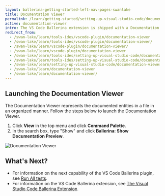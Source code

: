 ```yaml
---
layout: ballerina-getting-started-left-nav-pages-swanlake
title: Documentation Viewer
permalink: /learn/getting-started/setting-up-visual-studio-code/documentation-viewer/
active: documentation-viewer
intro: The VS Code Ballerina extension is shipped with a Documentation Viewer. You can add documentation for the functions and other public entities in your module for the reference of other users of it. 
redirect_from:
  - /swan-lake/learn/tools-ides/vscode-plugin/documentation-viewer
  - /swan-lake/learn/tools-ides/vscode-plugin/documentation-viewer/
  - /swan-lake/learn/vscode-plugin/documentation-viewer/
  - /swan-lake/learn/vscode-plugin/documentation-viewer
  - /swan-lake/learn/tools-ides/setting-up-visual-studio-code/documentation-viewer
  - /swan-lake/learn/tools-ides/setting-up-visual-studio-code/documentation-viewer/
  - /swan-lake/learn/setting-up-visual-studio-code/documentation-viewer
  - /swan-lake/learn/documentation-viewer
  - /swan-lake/learn/documentation-viewer/
---
```


## Launching the Documentation Viewer

The Documentation Viewer represents the documented entities in a file in an organized manner. Follow the steps below to launch the Documentation Viewer.

1. Click **View** in the top menu and click **Command Palette**.
2. In the search box, type "Show" and click **Ballerina: Show Documentation Preview**.

![Documentation Viewer](/learn/images/documentation-viewer.gif)

## What's Next?

 - For information on the next capability of the VS Code Ballerina plugin, see [Run All tests](/learn/vscode-plugin/run-all-tests).
 - For information on the VS Code Ballerina extension, see [The Visual Studio Code Ballerina Extension](/learn/vscode-plugin).

